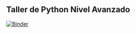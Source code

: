 ## Taller de Python Nivel Avanzado

[![Binder](https://mybinder.org/badge_logo.svg)](https://mybinder.org/v2/gh/orm030982/Taller-Python-Avanzado-Simplificado/main?labpath=ml_taller_.ipynb)
